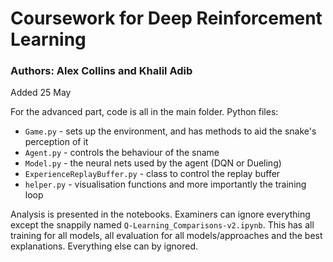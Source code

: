 # Coursework for Deep Reinforcement Learning

### Authors: Alex Collins and Khalil Adib

Added 25 May

For the advanced part, code is all in the main folder. Python files:
* `Game.py` - sets up the environment, and has methods to aid the snake's perception of it
* `Agent.py` - controls the behaviour of the sname
* `Model.py` - the neural nets used by the agent (DQN or Dueling)
* `ExperienceReplayBuffer.py` - class to control the replay buffer
* `helper.py` - visualisation functions and more importantly the training loop

Analysis is presented in the notebooks. Examiners can ignore everything except the snappily named `Q-Learning_Comparisons-v2.ipynb`. This has all training for all models, all evaluation for all models/approaches and the best explanations. Everything else can by ignored.
